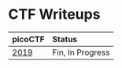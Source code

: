 # CTF Writeups

|picoCTF| Status |
|:------|:-------|
|[2019](./pico2019/README.md)|Fin, In Progress|